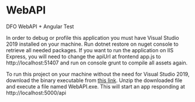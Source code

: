 # WebAPI

DFO WebAPI + Angular Test

In order to debug or profile this application you must have Visual Studio 2019 installed on your machine.
Run dotnet restore on nuget console to retrieve all needed packages.
If you want to run the application on IIS Express, you will need to change the apiUrl at frontend app.js to http://localhost:51407 and run on console grunt to compile all assets again.

To run this project on your machine without the need for Visual Studio 2019, download the binary executable from [this link](https://github.com/wesleyyps/webapidotnet/releases/download/1.0.0/WebAPI.rar). Unzip the downloaded file and execute a file named WebAPI.exe. This will start an app responding at http://localhost:5000/api
